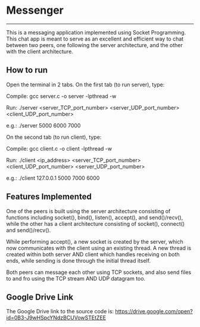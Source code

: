 # Messenger
  ---------

This is a messaging application implemented using Socket Programming. This chat app is meant to serve as an excellent and efficient way to chat between two peers, one following the server architecture, and the other with the client architecture. 

How to run
----------

Open the terminal in 2 tabs. On the first tab (to run server), type:

Compile: gcc server.c -o server -lpthread -w

Run: ./server <server_TCP_port_number> <server_UDP_port_number> <client_UDP_port_number>

e.g.: ./server 5000 6000 7000

On the second tab (to run client), type:

Compile: gcc client.c -o client -lpthread -w

Run: ./client <ip_address> <server_TCP_port_number> <client_UDP_port_number> <server_UDP_port_number>

e.g.: ./client 127.0.0.1 5000 7000 6000

Features Implemented
--------------------

One of the peers is built using the server architecture consisting of functions including socket(), bind(), listen(), accept(), and send()/recv(), while the other has a client architecture consisting of socket(), connect() and send()/recv().

While performing accept(), a new socket is created by the server, which now communicates with the client using an existing thread. A new thread is created within both server AND client which handles receiving on both ends, while sending is done through the initial thread itself.

Both peers can message each other using TCP sockets, and also send files to and fro using the TCP stream AND UDP datagram too.

Google Drive Link
-----------------

The Google Drive link to the source code is: https://drive.google.com/open?id=0B3-J9wHSpcYNdzBCUVowSTEtZEE



